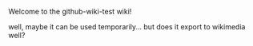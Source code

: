 Welcome to the github-wiki-test wiki!

well, maybe it can be used temporarily... but does it export to wikimedia well?